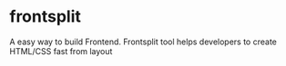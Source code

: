 # frontsplit
A easy way to build Frontend. Frontsplit tool helps developers to create HTML/CSS fast from layout
